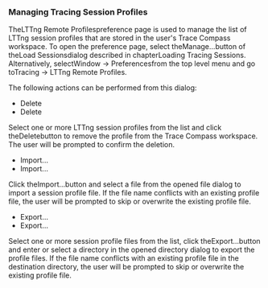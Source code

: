 ### Managing Tracing Session Profiles

TheLTTng Remote Profilespreference page is used to manage the list of LTTng session profiles that are stored in the user's Trace Compass workspace. To open the preference page, select theManage...button of theLoad Sessionsdialog described in chapterLoading Tracing Sessions. Alternatively, selectWindow -> Preferencesfrom the top level menu and go toTracing -> LTTng Remote Profiles.



The following actions can be performed from this dialog:
- Delete
- Delete

Select one or more LTTng session profiles from the list and click theDeletebutton to remove the profile from the Trace Compass workspace. The user will be prompted to confirm the deletion.
- Import...
- Import...

Click theImport...button and select a file from the opened file dialog to import a session profile file. If the file name conflicts with an existing profile file, the user will be prompted to skip or overwrite the existing profile file.
- Export...
- Export...

Select one or more session profile files from the list, click theExport...button and enter or select a directory in the opened directory dialog to export the profile files. If the file name conflicts with an existing profile file in the destination directory, the user will be prompted to skip or overwrite the existing profile file.
